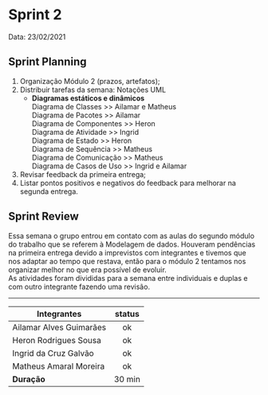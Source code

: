 # Sprint 2

Data: 23/02/2021

## Sprint Planning

   1. Organização Módulo 2 (prazos, artefatos);
   2. Distribuir tarefas da semana: Notações UML   
        - **Diagramas estáticos e dinâmicos**  
            Diagrama de Classes >> Ailamar e Matheus   
            Diagrama de Pacotes >> Ailamar  
            Diagrama de Componentes >> Heron  
            Diagrama de Atividade >> Ingrid  
            Diagrama de Estado >> Heron  
            Diagrama de Sequência >> Matheus  
            Diagrama de Comunicação >> Matheus  
            Diagrama de Casos de Uso >> Ingrid e Ailamar
   3. Revisar feedback da primeira entrega;
   4. Listar pontos positivos e negativos do feedback para melhorar na segunda entrega. 

## Sprint Review

Essa semana o grupo entrou em contato com as aulas do segundo módulo do trabalho que se referem à Modelagem de dados. 
Houveram pendências na primeira entrega devido a imprevistos com integrantes e tivemos que nos adaptar ao tempo que restava, então para o módulo 2 tentamos nos organizar 
melhor no que era possível de evoluir.   
As atividades foram divididas para a semana entre individuais e duplas e com outro integrante fazendo uma revisão.

---

| Integrantes                  | status |
| ---------------------------- | :----: |
| Ailamar Alves Guimarães        | ok |
| Heron Rodrigues Sousa          | ok |
| Ingrid da Cruz Galvão          | ok |
| Matheus Amaral Moreira         | ok |
| **Duração**                  | 30 min |

